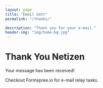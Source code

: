 ```yaml
---
layout: page
title: "Email Sent"
permalink: "/thanks/"

description: "Thank you for your e-mail."
header-img: "img/home-bg.jpg"
---
```

# Thank You Netizen

Your message has been received!

Checkout Formspree.io for e-mail relay tasks.
